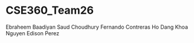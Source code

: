 # CSE360_Team26
Ebraheem Baadiyan
Saud Choudhury
Fernando Contreras
Ho Dang Khoa Nguyen 
Edison Perez
